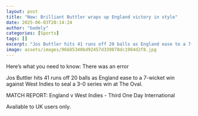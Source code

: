 ```yaml
---
layout: post
title: "New: Brilliant Buttler wraps up England victory in style"
date: 2025-06-03T20:14:24
author: "badely"
categories: [Sports]
tags: []
excerpt: "Jos Buttler hits 41 runs off 20 balls as England ease to a 7-wicket win against West Indies to seal a 3-0 series win at The Oval."
image: assets/images/96685340bd92457d339878dc1984d2f8.jpg
---
```


Here’s what you need to know: There was an error

Jos Buttler hits 41 runs off 20 balls as England ease to a 7-wicket win against West Indies to seal a 3-0 series win at The Oval.

MATCH REPORT: England v West Indies - Third One Day International

Available to UK users only.

